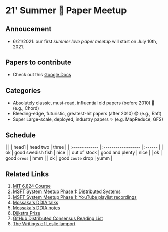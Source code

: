 # 21' Summer 💙 Paper Meetup

## Annoucement
- 6/21/2021: our first *summer love paper meetup* will start on July 10th, 2021. 

## Papers to contribute
- Check out this [Google Docs](https://docs.google.com/document/d/1Vdo5je-jpJctzs_ulOCCQy6_JCZEP4PLlN8ddJEJV9o/edit)

## Categories
- Absolutely classic, must-read, influential old papers (before 2010) 🍺 (e.g., Chord)
- Bleeding-edge, futuristic, greatest-hit papers (after 2010) 😎 
(e.g., Raft)
- Super Large-scale, deployed, industry papers ✨
(e.g. MapReduce, GFS)

## Schedule
| <!--                                                                                        | Datetime/Zoom       | Category                                                                                                                              | Paper | Notes | Recording |
| :------------------------------------------------------------------------------------------ | :------------------ | :------------------------------------------------------------------------------------------------------------------------------------ | :---- | :---- |
| [July 10th: 4:00pm PST](https://zoom.us/j/98807003493?pwd=YUhvZ3pUQy85MkhtZzVSaFZBL1k4dz09) | ✨Industry✨          | [TAO: Facebook’s Distributed Data Store for the Social Graph](https://www.usenix.org/system/files/conference/atc13/atc13-bronson.pdf) | TBD   | TBD   | -->       |
| head1                                                                                       | head two            | three                                                                                                                                 |
| :-------------                                                                              | :------------------ | :------                                                                                                                               |
| ok                                                                                          | good swedish fish   | nice                                                                                                                                  |
| out of stock                                                                                | good and plenty     | nice                                                                                                                                  |
| ok                                                                                          | good `oreos`        | hmm                                                                                                                                   |
| ok                                                                                          | good `zoute` drop   | yumm                                                                                                                                  |

## Related Links
1. [MIT 6.824 Course](http://nil.csail.mit.edu/6.824/2020/schedule.html)
1. [MSFT System Meetup Phase 1: Distributed Systems](https://microsoft-distributed-system-meetup.github.io/home/)
2. [MSFT System Meetup Phase 1: YouTube playlist recordings](https://www.youtube.com/playlist?list=PL1voNxn5MODMJxAZVvgFHZ0jZ-fuSut68)
3. [Mossaka's DDIA talks](https://youtube.com/playlist?list=PL1voNxn5MODMbejDv7Q3OM9yIZmfTY4qf)
4. [Mossaka's DDIA notes](https://www.notion.so/47922a32f98148e2af4d1c0c37a15f52?v=5063b00ed0624a9db71175b50084bfc1)
5. [Dijkstra Prize](https://en.wikipedia.org/wiki/Dijkstra_Prize)
6. [GitHub Distributed Consensus Reading List](https://github.com/heidihoward/distributed-consensus-reading-list)
7. [The Writings of Leslie lamport](https://lamport.azurewebsites.net/pubs/pubs.html)
